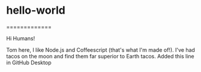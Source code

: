 # hello-world
=============

Hi Humans!

Tom here, I like Node.js and Coffeescript (that's what I'm made of!).
I've had tacos on the moon and find them far superior to Earth tacos.
Added this line in GitHub Desktop
